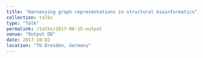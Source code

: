 ```yaml
---
title: "Harnessing graph representations in structural bioinformatics"
collection: talks
type: "Talk"
permalink: /talks/2017-06-15-output
venue: "Output DD"
date: 2017-10-02
location: "TU Dresden, Germany"
---
```

